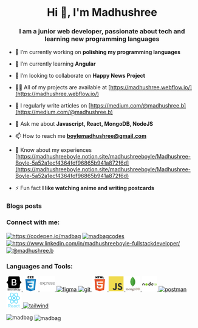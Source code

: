 <h1 align="center">Hi 👋, I'm Madhushree</h1>
<h3 align="center">I am a junior web developer, passionate about tech and learning new programming languages</h3>

- 🔭 I’m currently working on **polishing my programming languages**

- 🌱 I’m currently learning **Angular**

- 👯 I’m looking to collaborate on **Happy News Project**

- 👨‍💻 All of my projects are available at [https://madhushree.webflow.io/](https://madhushree.webflow.io/)

- 📝 I regularly write articles on [https://medium.com/@madhushree.b](https://medium.com/@madhushree.b)

- 💬 Ask me about **Javascript, React, MongoDB, NodeJS**

- 📫 How to reach me **boylemadhushree@gmail.com**

- 📄 Know about my experiences [https://madhushreeboyle.notion.site/madhushreeboyle/Madhushree-Boyle-5a52a1ecf4364fdf96865b941a872f6d](https://madhushreeboyle.notion.site/madhushreeboyle/Madhushree-Boyle-5a52a1ecf4364fdf96865b941a872f6d)

- ⚡ Fun fact **I like watching anime and writing postcards**

### Blogs posts
<!-- BLOG-POST-LIST:START -->
<!-- BLOG-POST-LIST:END -->

<h3 align="left">Connect with me:</h3>
<p align="left">
<a href="https://codepen.io/https://codepen.io/madbag" target="blank"><img align="center" src="https://raw.githubusercontent.com/rahuldkjain/github-profile-readme-generator/master/src/images/icons/Social/codepen.svg" alt="https://codepen.io/madbag" height="30" width="40" /></a>
<a href="https://twitter.com/madbagcodes" target="blank"><img align="center" src="https://raw.githubusercontent.com/rahuldkjain/github-profile-readme-generator/master/src/images/icons/Social/twitter.svg" alt="madbagcodes" height="30" width="40" /></a>
<a href="https://linkedin.com/in/https://www.linkedin.com/in/madhushreeboyle-fullstackdeveloper/" target="blank"><img align="center" src="https://raw.githubusercontent.com/rahuldkjain/github-profile-readme-generator/master/src/images/icons/Social/linked-in-alt.svg" alt="https://www.linkedin.com/in/madhushreeboyle-fullstackdeveloper/" height="30" width="40" /></a>
<a href="https://medium.com/@madhushree.b" target="blank"><img align="center" src="https://raw.githubusercontent.com/rahuldkjain/github-profile-readme-generator/master/src/images/icons/Social/medium.svg" alt="@madhushree.b" height="30" width="40" /></a>
</p>

<h3 align="left">Languages and Tools:</h3>
<p align="left"> <a href="https://getbootstrap.com" target="_blank" rel="noreferrer"> <img src="https://raw.githubusercontent.com/devicons/devicon/master/icons/bootstrap/bootstrap-plain-wordmark.svg" alt="bootstrap" width="40" height="40"/> </a> <a href="https://www.w3schools.com/css/" target="_blank" rel="noreferrer"> <img src="https://raw.githubusercontent.com/devicons/devicon/master/icons/css3/css3-original-wordmark.svg" alt="css3" width="40" height="40"/> </a> <a href="https://expressjs.com" target="_blank" rel="noreferrer"> <img src="https://raw.githubusercontent.com/devicons/devicon/master/icons/express/express-original-wordmark.svg" alt="express" width="40" height="40"/> </a> <a href="https://www.figma.com/" target="_blank" rel="noreferrer"> <img src="https://www.vectorlogo.zone/logos/figma/figma-icon.svg" alt="figma" width="40" height="40"/> </a> <a href="https://git-scm.com/" target="_blank" rel="noreferrer"> <img src="https://www.vectorlogo.zone/logos/git-scm/git-scm-icon.svg" alt="git" width="40" height="40"/> </a> <a href="https://www.w3.org/html/" target="_blank" rel="noreferrer"> <img src="https://raw.githubusercontent.com/devicons/devicon/master/icons/html5/html5-original-wordmark.svg" alt="html5" width="40" height="40"/> </a> <a href="https://developer.mozilla.org/en-US/docs/Web/JavaScript" target="_blank" rel="noreferrer"> <img src="https://raw.githubusercontent.com/devicons/devicon/master/icons/javascript/javascript-original.svg" alt="javascript" width="40" height="40"/> </a> <a href="https://www.mongodb.com/" target="_blank" rel="noreferrer"> <img src="https://raw.githubusercontent.com/devicons/devicon/master/icons/mongodb/mongodb-original-wordmark.svg" alt="mongodb" width="40" height="40"/> </a> <a href="https://nodejs.org" target="_blank" rel="noreferrer"> <img src="https://raw.githubusercontent.com/devicons/devicon/master/icons/nodejs/nodejs-original-wordmark.svg" alt="nodejs" width="40" height="40"/> </a> <a href="https://postman.com" target="_blank" rel="noreferrer"> <img src="https://www.vectorlogo.zone/logos/getpostman/getpostman-icon.svg" alt="postman" width="40" height="40"/> </a> <a href="https://reactjs.org/" target="_blank" rel="noreferrer"> <img src="https://raw.githubusercontent.com/devicons/devicon/master/icons/react/react-original-wordmark.svg" alt="react" width="40" height="40"/> </a> <a href="https://tailwindcss.com/" target="_blank" rel="noreferrer"> <img src="https://www.vectorlogo.zone/logos/tailwindcss/tailwindcss-icon.svg" alt="tailwind" width="40" height="40"/> </a> </p>

<p><img align="left" src="https://github-readme-stats.vercel.app/api/top-langs?username=madbag&show_icons=true&locale=en&layout=compact" alt="madbag" /></p>

<p>&nbsp;<img align="center" src="https://github-readme-stats.vercel.app/api?username=madbag&show_icons=true&locale=en" alt="madbag" /></p>


